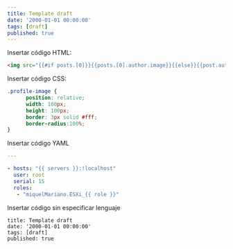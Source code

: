 ```yaml
---
title: Template draft
date: '2000-01-01 00:00:00'
tags: [draft]
published: true
---
```


Insertar código HTML:

``` html
<img src="{{#if posts.[0]}}{{posts.[0].author.image}}{{else}}{{post.author.image}}{{/if}}" class="profile-image" alt="My Profile Photo"/>
```

Insertar código CSS:

``` css
.profile-image {
      position: relative;
      width: 100px;
      height: 100px;
      border: 3px solid #fff;
      border-radius:100%;
}
```

Insertar código YAML

``` yaml
---

- hosts: "{{ servers }}:!localhost"
  user: root
  serial: 15
  roles:
   - "miquelMariano.ESXi_{{ role }}"
```

Insertar código sin especificar lenguaje

``` 
title: Template draft
date: '2000-01-01 00:00:00'
tags: [draft]
published: true
```
